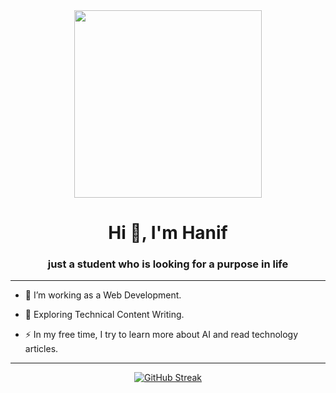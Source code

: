 <div align="center">
    <img src="https://i.pinimg.com/564x/ef/78/4d/ef784d8d3680e2567557e9172eb9d133.jpg" width="300"></img>
    <h1>Hi 👋, I'm Hanif</h1>
    <h3>just a student who is looking for a purpose in life</h3>
</div>

---

- :telescope: I’m working as a Web Development.

- :seedling: Exploring Technical Content Writing.

- :zap: In my free time, I try to learn more about AI and read technology articles.

---
<div align="center">
<a href="https://git.io/streak-stats"><img src="https://github-readme-streak-stats.herokuapp.com?user=Kurokawa592&theme=dark" alt="GitHub Streak" /></a>
</div>

